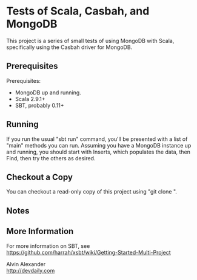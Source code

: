 Tests of Scala, Casbah, and MongoDB
===================================

This project is a series of small tests of using MongoDB with Scala, specifically using the Casbah driver for MongoDB.

Prerequisites
-------------

Prerequisites:

* MongoDB up and running.
* Scala 2.9.1+
* SBT, probably 0.11+

Running
-------

If you run the usual "sbt run" command, you'll be presented with a list of "main" methods you can run. Assuming you have a MongoDB instance up and running, you should start with Inserts, which populates the data, then Find, then try the others as desired.

Checkout a Copy
---------------

You can checkout a read-only copy of this project using "git clone <url>".

Notes
-----

More Information
----------------

For more information on SBT, see https://github.com/harrah/xsbt/wiki/Getting-Started-Multi-Project


Alvin Alexander  
http://devdaily.com

